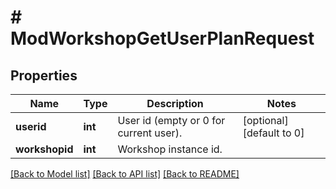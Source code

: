 # # ModWorkshopGetUserPlanRequest

## Properties

Name | Type | Description | Notes
------------ | ------------- | ------------- | -------------
**userid** | **int** | User id (empty or 0 for current user). | [optional] [default to 0]
**workshopid** | **int** | Workshop instance id. |

[[Back to Model list]](../../README.md#models) [[Back to API list]](../../README.md#endpoints) [[Back to README]](../../README.md)
